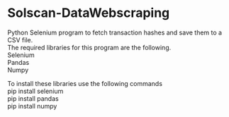 # Solscan-DataWebscraping
Python Selenium program to fetch transaction hashes and save them to a CSV file.<br>
The required libraries for this program are the following.<br>
Selenium <br>
Pandas <br>
Numpy <br>

To install these libraries use the following commands<br>
pip install selenium<br>
pip install pandas <br>
pip install numpy <br>
